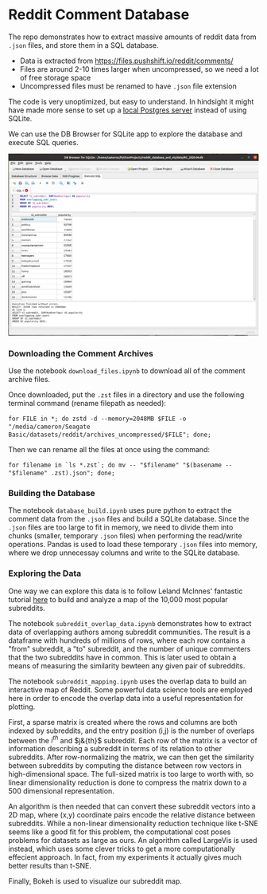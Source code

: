 # Reddit Comment Database


The repo demonstrates how to extract massive amounts of reddit data from `.json` files, and store them in a SQL database.
- Data is extracted from https://files.pushshift.io/reddit/comments/
- Files are around 2-10 times larger when uncompressed, so we need a lot of free storage space
- Uncompressed files must be renamed to have `.json` file extension

The code is very unoptimized, but easy to understand. In hindsight it might have made more sense to set up a [local Postgres server](https://www.learndatasci.com/tutorials/using-databases-python-postgres-sqlalchemy-and-alembic/) instead of using SQLite. 

We can use the DB Browser for SQLite app to explore the database and execute SQL queries. 

![](images/db_browser_screenshot.png)

### Downloading the Comment Archives

Use the notebook `download_files.ipynb` to download all of the comment archive files. 

Once downloaded, put the `.zst` files in a directory and use the following terminal command (rename filepath as needed):

```
for FILE in *; do zstd -d --memory=2048MB $FILE -o "/media/cameron/Seagate Basic/datasets/reddit/archives_uncompressed/$FILE"; done;
```

Then we can rename all the files at once using the command:

```
for filename in `ls *.zst`; do mv -- "$filename" "$(basename -- "$filename" .zst).json"; done;
```

### Building the Database

The notebook `database_build.ipynb` uses pure python to extract the comment data from the `.json` files and build a SQLite database. Since the `.json` files are too large to fit in memory, we need to divide them into chunks (smaller, temporary `.json` files) when performing the read/write operations. Pandas is used to load these temporary `.json` files into memory, where we drop unnecessay columns and write to the SQLite database. 

### Exploring the Data

One way we can explore this data is to follow Leland McInnes' fantastic tutorial [here](https://github.com/lmcinnes/subreddit_mapping/blob/master/Subreddit%20Mapping%20and%20Analysis.ipynb) to build and analyze a map of the 10,000 most popular subreddits. 

The notebook `subreddit_overlap_data.ipynb` demonstrates how to extract data of overlapping authors among subreddit communities. The result is a dataframe with hundreds of millions of rows, where each row contains a "from" subreddit, a "to" subreddit, and the number of unique commenters that the two subreddits have in common. This is later used to obtain a means of measuring the similarity bewteen any given pair of subreddits. 

The notebook `subreddit_mapping.ipynb` uses the overlap data to build an interactive map of Reddit. Some powerful data science tools are employed here in order to encode the overlap data into a useful representation for plotting. 

First, a sparse matrix is created where the rows and columns are both indexed by subreddits, and the entry position (i,j) is the number of overlaps between the $i^{th}$ and $j&{th}$ subreddit. Each row of the matrix is a vector of information describing a subreddit in terms of its relation to other subreddits. After row-normalizing the matrix, we can then get the similarity between subreddits by computing the distance between row vectors in high-dimensional space. The full-sized matrix is too large to worth with, so linear dimensionality reduction is done to compress the matrix down to a 500 dimensional representation. 

An algorithm is then needed that can convert these subreddit vectors into a 2D map, where (x,y) coordinate pairs encode the relative distance between subreddits. While a non-linear dimensionality reduction technique like t-SNE seems like a good fit for this problem, the computational cost poses problems for datasets as large as ours. An algorithm called LargeVis is used instead, which uses some clever tricks to get a more computationally effecient approach. In fact, from my experiments it actually gives much better results than t-SNE. 

Finally, Bokeh is used to visualize our subreddit map. 
